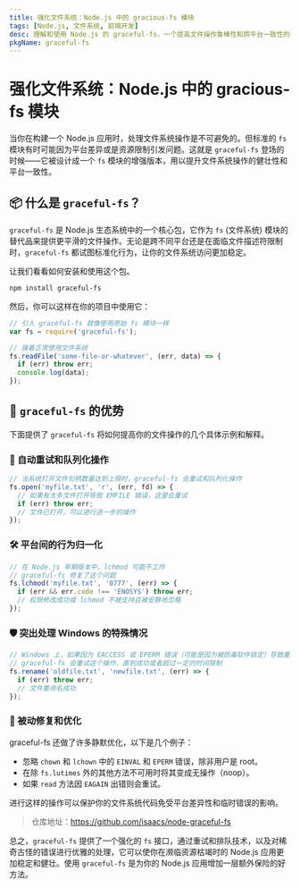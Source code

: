 ```yaml
---
title: 强化文件系统：Node.js 中的 gracious-fs 模块
tags: [Node.js, 文件系统, 前端开发]
desc: 理解和使用 Node.js 的 graceful-fs，一个提高文件操作鲁棒性和跨平台一致性的模块。
pkgName: graceful-fs
---
```


# 强化文件系统：Node.js 中的 gracious-fs 模块

当你在构建一个 Node.js 应用时，处理文件系统操作是不可避免的。但标准的 `fs` 模块有时可能因为平台差异或是资源限制引发问题。这就是 `graceful-fs` 登场的时候——它被设计成一个 `fs` 模块的增强版本，用以提升文件系统操作的健壮性和平台一致性。

## 📦 什么是 `graceful-fs`？

`graceful-fs` 是 Node.js 生态系统中的一个核心包，它作为 `fs` (文件系统) 模块的替代品来提供更平滑的文件操作。无论是跨不同平台还是在面临文件描述符限制时，`graceful-fs` 都试图标准化行为，让你的文件系统访问更加稳定。

让我们看看如何安装和使用这个包。

```bash
npm install graceful-fs
```

然后，你可以这样在你的项目中使用它：

```javascript
// 引入 graceful-fs 就像使用原始 fs 模块一样
var fs = require('graceful-fs');

// 接着正常使用文件系统
fs.readFile('some-file-or-whatever', (err, data) => {
  if (err) throw err;
  console.log(data);
});
```

## 🚧 `graceful-fs` 的优势

下面提供了 `graceful-fs` 将如何提高你的文件操作的几个具体示例和解释。

### 🔄 自动重试和队列化操作

```javascript
// 当系统打开文件句柄数量达到上限时，graceful-fs 会重试和队列化操作
fs.open('myfile.txt', 'r', (err, fd) => {
  // 如果有太多文件打开导致 EMFILE 错误，这里会重试
  if (err) throw err;
  // 文件已打开，可以进行进一步的操作
});
```

### 🛠️ 平台间的行为归一化

```javascript
// 在 Node.js 早期版本中，lchmod 可能不工作
// graceful-fs 修复了这个问题
fs.lchmod('myfile.txt', '0777', (err) => {
  if (err && err.code !== 'ENOSYS') throw err;
  // 权限修改成功或 lchmod 不被支持且被安静地忽略
});
```

### 🛡️ 突出处理 Windows 的特殊情况

```javascript
// Windows 上，如果因为 EACCESS 或 EPERM 错误（可能是因为被防毒软件锁定）导致重命名失败
// graceful-fs 会重试这个操作，直到成功或者超过一定的时间限制
fs.rename('oldfile.txt', 'newfile.txt', (err) => {
  if (err) throw err;
  // 文件重命名成功
});
```

### 🤫 被动修复和优化

graceful-fs 还做了许多静默优化，以下是几个例子：

- 忽略 `chown` 和 `lchown` 中的 `EINVAL` 和 `EPERM` 错误，除非用户是 root。
- 在除 `fs.lutimes` 外的其他方法不可用时将其变成无操作（noop）。
- 如果 `read` 方法因 `EAGAIN` 出错则会重试。

进行这样的操作可以保护你的文件系统代码免受平台差异性和临时错误的影响。

> 仓库地址：https://github.com/isaacs/node-graceful-fs

总之，`graceful-fs` 提供了一个强化的 `fs` 接口，通过重试和排队技术，以及对稀奇古怪的错误进行优雅的处理，它可以使你在濒临资源枯竭时的 Node.js 应用更加稳定和健壮。使用 `graceful-fs` 是为你的 Node.js 应用增加一层额外保险的好方法。